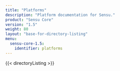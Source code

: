 ```yaml
---
title: "Platforms"
description: "Platform documentation for Sensu."
product: "Sensu Core"
version: "1.5"
weight: 80
layout: "base-for-directory-listing"
menu:
  sensu-core-1.5:
    identifier: platforms
---
```


{{< directoryListing >}}
